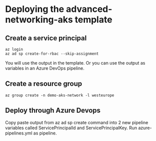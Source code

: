 # Deploying the advanced-networking-aks template

## Create a service principal

```shell
az login
az ad sp create-for-rbac --skip-assignment
```

You will use the output in the template. 
Or you can use the output as variables in an Azure DevOps pipeline.

## Create a resource group

```shell
az group create -n demo-aks-network -l westeurope
```


## Deploy through Azure Devops

Copy paste output from az ad sp create command into 2 new pipeline variables called ServicePrincipalId and ServicePrincipalKey. 
Run azure-pipelines.yml as pipeline.

